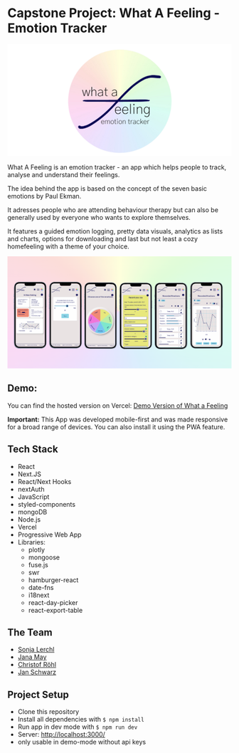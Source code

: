 # Capstone Project: What A Feeling - Emotion Tracker

![Logo](public/images/logobanner.png)

What A Feeling is an emotion tracker - an app which helps people to track, analyse and understand their feelings.

The idea behind the app is based on the concept of the seven basic emotions by Paul Ekman.

It adresses people who are attending behaviour therapy but can also be generally used by everyone who wants to explore themselves.

It features a guided emotion logging, pretty data visuals, analytics as lists and charts, options for downloading and last but not least a cozy homefeeling with a theme of your choice.

![App screens](public/images/screenshots.png)

## Demo:

You can find the hosted version on Vercel: [Demo Version of What a Feeling](https://what-a-feeling.vercel.app/)

**Important:** This App was developed mobile-first and was made responsive for a broad range of devices. You can also install it using the PWA feature.

## Tech Stack

- React
- Next.JS
- React/Next Hooks
- nextAuth
- JavaScript
- styled-components
- mongoDB
- Node.js
- Vercel
- Progressive Web App
- Libraries:
  - plotly
  - mongoose
  - fuse.js
  - swr
  - hamburger-react
  - date-fns
  - i18next
  - react-day-picker
  - react-export-table

## The Team

- [Sonja Lerchl](https://github.com/ladydarkja)
- [Jana May](https://github.com/janaRicarda)
- [Christof Röhl](https://github.com/Xristof23)
- [Jan Schwarz](https://github.com/JanPSchwarz)

## Project Setup

- Clone this repository
- Install all dependencies with `$ npm install`
- Run app in dev mode with `$ npm run dev`
- Server: [http://localhost:3000/](http://localhost:3000/)
- only usable in demo-mode without api keys
